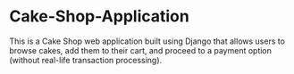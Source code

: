 # Cake-Shop-Application
This is a Cake Shop web application built using Django that allows users to browse cakes, add them to their cart, and proceed to a payment option (without real-life transaction processing).
